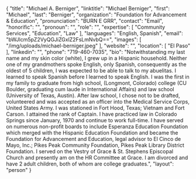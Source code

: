 {
  "title": "Michael A. Berniger",
  "linktitle": "Michael Berniger",
  "first": "Michael",
  "last": "Berniger",
  "organization": "Foundation for Advancement & Education",
  "pronunciation": "BURN E GRR",
  "contact": "Email",
  "honorific": "",
  "pronoun": "",
  "role": "",
  "expertise": [
    "Community Services",
    "Education",
    "Law"
  ],
  "languages": "English, Spanish",
  "email": "bWJlcm5pZ2VyQGJiZGxlZ2FsLmNvbQ==",
  "images": [
    "/img/uploads/michael-berniger.jpeg"
  ],
  "website": "",
  "location": [
    "El Paso"
  ],
  "linkedin": "",
  "phone": "719-460-7035",
  "bio": "Notwithstanding my last name and my skin color (white), I grew up in a Hispanic household.  Neither one of my grandmothers spoke English, only Spanish, consequently as the oldest of 5 children, I was expected to be able to talk to my abuelitas.  I learned to speak Spanish before I learned to speak English.  I was the first in my family to graduate from high school, (Longmont, Colorado) college (CU Boulder, graduating cum laude in International Affairs) and law school (University of Texas, Austin).  After law school, I chose not to be drafted, volunteered and was accepted as an officer into the Medical Service Corps, United States Army.  I was stationed in Fort Hood, Texas; Vietnam and Fort Carson.  I attained the rank of Captain. I have practiced law in Colorado Springs since January, 1970 and continue to work full-time.  I have served on numerous non-profit boards to include Esperanza Education Foundation which merged with the Hispanic Education Foundation and became the Foundation for Advancement and Education, legal advisor to El Cinco de Mayo, Inc.; Pikes Peak Community Foundation, Pikes Peak Library District Foundation.  I served on the Vestry of Grace & St. Stephens Episcopal Church and presently am on the HR Committee at Grace.  I am divorced and have 2 adult children, both of whom are college graduates.",
  "layout": "person"
}